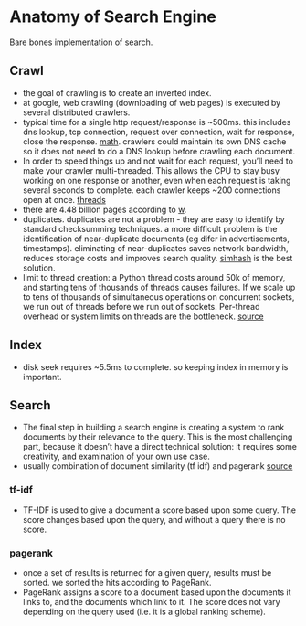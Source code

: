 # Anatomy of Search Engine
Bare bones implementation of search.

## Crawl
* the goal of crawling is to create an inverted index.
* at google, web crawling (downloading of web pages) is executed by several distributed crawlers.
* typical time for a single http request/response is ~500ms. this includes dns lookup, tcp connection, request over connection, wait for response, close the response. [math](https://www.quora.com/How-fast-should-network-request-response-normally-take-from-server-to-server). crawlers could maintain its own DNS cache so it does not need to do a DNS lookup before crawling each document.
* In order to speed things up and not wait for each request, you’ll need to make your crawler multi-threaded. This allows the CPU to stay busy working on one response or another, even when each request is taking several seconds to complete. each crawler keeps ~200 connections open at once. [threads](https://blog.hartleybrody.com/scrape-amazon/#code)
* there are 4.48 billion pages according to [w](http://www.worldwidewebsize.com/). 
* duplicates. duplicates are not a problem - they are easy to identify by standard checksumming techniques. a more difficult problem is the identification of near-duplicate documents (eg difer in advertisements, timestamps). eliminating of near-duplicates saves network bandwidth, reduces storage costs and improves search quality. [simhash](http://www.wwwconference.org/www2007/papers/paper215.pdf) is the best solution.
* limit to thread creation: a Python thread costs around 50k of memory, and starting tens of thousands of threads causes failures. If we scale up to tens of thousands of simultaneous operations on concurrent sockets, we run out of threads before we run out of sockets. Per-thread overhead or system limits on threads are the bottleneck. [source](http://aosabook.org/en/500L/a-web-crawler-with-asyncio-coroutines.html)

## Index
* disk seek requires ~5.5ms to complete. so keeping index in memory is important.

## Search

* The final step in building a search engine is creating a system to rank documents by their relevance to the query. This is the most challenging part, because it doesn’t have a direct technical solution: it requires some creativity, and examination of your own use case.
* usually combination of document similarity (tf idf) and pagerank [source](https://stackoverflow.com/questions/10692752/advantages-page-rank-has-over-tf-idf)

### tf-idf
* TF-IDF is used to give a document a score based upon some query. The score changes based upon the query, and without a query there is no score.

### pagerank
* once a set of results is returned for a given query, results must be sorted. we sorted the hits according to PageRank.
* PageRank assigns a score to a document based upon the documents it links to, and the documents which link to it. The score does not vary depending on the query used (i.e. it is a global ranking scheme).